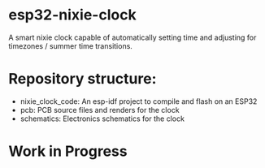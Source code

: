 # esp32-nixie-clock

A smart nixie clock capable of automatically setting time and adjusting for timezones / summer time transitions.

# Repository structure:

- nixie_clock_code: An esp-idf project to compile and flash on an ESP32
- pcb: PCB source files and renders for the clock
- schematics: Electronics schematics for the clock

# Work in Progress
